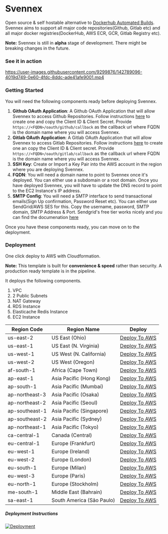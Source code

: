 # Svennex

Open source & self hostable alternative to [Dockerhub Automated Builds](https://docs.docker.com/docker-hub/builds/). Svennex aims to support all major code repositories(Github, Gitlab etc) and all major docker registries(DockerHub, AWS ECR, GCR, Gitlab Registry etc).

**Note:** Svennex is still in **alpha** stage of development. There might be breaking changes in the future.

### See it in action

https://user-images.githubusercontent.com/9299876/142789096-4019d749-0e60-4fdc-8ddc-ade41afe9001.mp4

### Getting Started

You will need the following components ready before deploying Svennex.

1. **Github OAuth Application**: A Github OAuth Application that will allow Svennex to access Github Repositories. Follow instructions [here](https://docs.github.com/en/developers/apps/building-oauth-apps/creating-an-oauth-app) to create one and copy the Client ID & Client Secret. Provide `https://<FQDN>/oauth/github/callback` as the callback url where FQDN is the domain name where you will access Svennex.
2. **Gitlab OAuth Application**: A Gitlab OAuth Application that will allow Svennex to access Gitlab Repositories. Follow instructions [here](https://docs.gitlab.com/ee/integration/oauth_provider.html) to create one an copy the Client ID & Client secret. Provide `https://<FQDN>/oauth/gitlab/callback` as the callback url where FQDN is the domain name where you will access Svennex.
3. **SSH Key**: Create or Import a Key Pair into the AWS account in the region where you are deploying Svennex.
4. **FQDN**: You will need a domain name to point to Svennex once it's deployed. You can either use a subdomain or a root domain. Once you have deployed Svennex, you will have to update the DNS record to point to the EC2 Instance's IP address.
5. **SMTP Config**: You will need a SMTP interface to send transactional emails(Sign Up confirmation, Password Reset etc). You can either use SendGrid/AWS SES for this. Copy the username, password, SMTP domain, SMTP Address & Port. Sendgrid's free tier works nicely and you can find the documenation [here](https://docs.sendgrid.com/for-developers/sending-email/rubyonrails)

Once you have these components ready, you can move on to the deployment.

### Deployment

One click deploy to AWS with Cloudformation.

**Note:** This template is built for **convenience & speed** rather than security. A production ready template is in the pipeline. 

It deploys the following components.

1. VPC
2. 2 Public Subnets
3. NAT Gateway
4. RDS Instance
5. Elasticache Redis Instance
6. EC2 Instance

| Region Code    | Region Name               | Deploy                                                       |
| -------------- | ------------------------- | ------------------------------------------------------------ |
| us-east-2      | US East (Ohio)            | [Deploy To AWS](https://us-east-2.console.aws.amazon.com/cloudformation/home?region=us-east-2#/stacks/create/) |
| us-east-1      | US East (N. Virginia)     | [Deploy To AWS](https://us-east-1.console.aws.amazon.com/cloudformation/home?region=us-east-1#/stacks/create/review?templateURL=https://svennex-cf-templates.s3.amazonaws.com/app.yml&stackName=Svennex) |
| us-west-1      | US West (N. California)   | [Deploy To AWS](https://us-west-1.console.aws.amazon.com/cloudformation/home?region=us-west-1#/stacks/create/review?templateURL=https://svennex-cf-templates.s3.amazonaws.com/app.yml&stackName=Svennex) |
| us-west-2      | US West (Oregon)          | [Deploy To AWS](https://us-west-2.console.aws.amazon.com/cloudformation/home?region=us-west-2#/stacks/create/review?templateURL=https://svennex-cf-templates.s3.amazonaws.com/app.yml&stackName=Svennex) |
| af-south-1     | Africa (Cape Town)        | [Deploy To AWS](https://af-south-1.console.aws.amazon.com/cloudformation/home?region=af-south-1#/stacks/create/review?templateURL=https://svennex-cf-templates.s3.amazonaws.com/app.yml&stackName=Svennex) |
| ap-east-1      | Asia Pacific (Hong Kong)  | [Deploy To AWS](https://ap-east-1.console.aws.amazon.com/cloudformation/home?region=ap-east-1#/stacks/create/review?templateURL=https://svennex-cf-templates.s3.amazonaws.com/app.yml&stackName=Svennex) |
| ap-south-1     | Asia Pacific (Mumbai)     | [Deploy To AWS](https://ap-south-1.console.aws.amazon.com/cloudformation/home?region=ap-south-1#/stacks/create/review?templateURL=https://svennex-cf-templates.s3.amazonaws.com/app.yml&stackName=Svennex) |
| ap-northeast-3 | Asia Pacific (Osaka)      | [Deploy To AWS](https://ap-northeast-3.console.aws.amazon.com/cloudformation/home?region=ap-northeast-3#/stacks/create/review?templateURL=https://svennex-cf-templates.s3.amazonaws.com/app.yml&stackName=Svennex) |
| ap-northeast-2 | Asia Pacific (Seoul)      | [Deploy To AWS](https://ap-northeast-2.console.aws.amazon.com/cloudformation/home?region=ap-northeast-2#/stacks/create/review?templateURL=https://svennex-cf-templates.s3.amazonaws.com/app.yml&stackName=Svennex) |
| ap-southeast-1 | Asia Pacific (Singapore)  | [Deploy To AWS](https://ap-southeast-1.console.aws.amazon.com/cloudformation/home?region=ap-southeast-1#/stacks/create/review?templateURL=https://svennex-cf-templates.s3.amazonaws.com/app.yml&stackName=Svennex) |
| ap-southeast-2 | Asia Pacific (Sydney)     | [Deploy To AWS](https://ap-southeast-2.console.aws.amazon.com/cloudformation/home?region=ap-southeast-2#/stacks/create/review?templateURL=https://svennex-cf-templates.s3.amazonaws.com/app.yml&stackName=Svennex) |
| ap-northeast-1 | Asia Pacific (Tokyo)      | [Deploy To AWS](https://ap-northeast-1.console.aws.amazon.com/cloudformation/home?region=ap-northeast-1#/stacks/create/review?templateURL=https://svennex-cf-templates.s3.amazonaws.com/app.yml&stackName=Svennex) |
| ca-central-1   | Canada (Central)          | [Deploy To AWS](https://ca-central-1.console.aws.amazon.com/cloudformation/home?region=ca-central-1#/stacks/create/review?templateURL=https://svennex-cf-templates.s3.amazonaws.com/app.yml&stackName=Svennex) |
| eu-central-1   | Europe (Frankfurt)        | [Deploy To AWS](https://eu-central-1.console.aws.amazon.com/cloudformation/home?region=eu-central-1#/stacks/create/review?templateURL=https://svennex-cf-templates.s3.amazonaws.com/app.yml&stackName=Svennex) |
| eu-west-1      | Europe (Ireland)          | [Deploy To AWS](https://eu-west-1.console.aws.amazon.com/cloudformation/home?region=eu-west-1#/stacks/create/review?templateURL=https://svennex-cf-templates.s3.amazonaws.com/app.yml&stackName=Svennex) |
| eu-west-2      | Europe (London)           | [Deploy To AWS](https://eu-west-2.console.aws.amazon.com/cloudformation/home?region=eu-west-2#/stacks/create/review?templateURL=https://svennex-cf-templates.s3.amazonaws.com/app.yml&stackName=Svennex) |
| eu-south-1     | Europe (Milan)            | [Deploy To AWS](https://eu-south-1.console.aws.amazon.com/cloudformation/home?region=eu-south-1#/stacks/create/review?templateURL=https://svennex-cf-templates.s3.amazonaws.com/app.yml&stackName=Svennex) |
| eu-west-3      | Europe (Paris)            | [Deploy To AWS](https://eu-west-3.console.aws.amazon.com/cloudformation/home?region=eu-west-3#/stacks/create/review?templateURL=https://svennex-cf-templates.s3.amazonaws.com/app.yml&stackName=Svennex) |
| eu-north-1     | Europe (Stockholm)        | [Deploy To AWS](https://eu-north-1.console.aws.amazon.com/cloudformation/home?region=eu-north-1#/stacks/create/review?templateURL=https://svennex-cf-templates.s3.amazonaws.com/app.yml&stackName=Svennex) |
| me-south-1     | Middle East (Bahrain)     | [Deploy To AWS](https://me-south-1.console.aws.amazon.com/cloudformation/home?region=me-south-1#/stacks/create/review?templateURL=https://svennex-cf-templates.s3.amazonaws.com/app.yml&stackName=Svennex) |
| sa-east-1      | South America (São Paulo) | [Deploy To AWS](https://sa-east-1.console.aws.amazon.com/cloudformation/home?region=sa-east-1#/stacks/create/review?templateURL=https://svennex-cf-templates.s3.amazonaws.com/app.yml&stackName=Svennex) |


##### Deployment Instructions

[![Deployment](https://img.youtube.com/vi/D-jv-4pqqiE/0.jpg)](https://youtu.be/D-jv-4pqqiE "Svennex Deployment")
